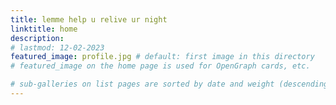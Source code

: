 ```yaml
---
title: lemme help u relive ur night
linktitle: home
description: 
# lastmod: 12-02-2023
featured_image: profile.jpg # default: first image in this directory
# featured_image on the home page is used for OpenGraph cards, etc.

# sub-galleries on list pages are sorted by date and weight (descending)
---
```


